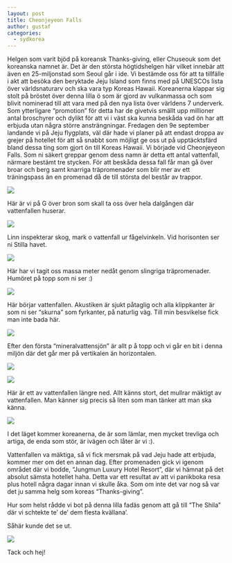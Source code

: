 ```yaml
---
layout: post
title: Cheonjeyeon Falls
author: gustaf
categories:
  - sydkorea
---
```


Helgen som varit bjöd på koreansk Thanks-giving, eller Chuseouk som det koreanska namnet är. Det är den största högtidshelgen här vilket innebär att även en 25-miljonstad som Seoul går i ide. Vi bestämde oss för att ta tillfälle i akt att besöka den beryktade Jeju Island som finns med på UNESCOs lista över världsnaturarv och ska vara typ Koreas Hawaii. Koreanerna klappar sig stolt på bröstet över denna lilla ö som är gjord av vulkanmassa och som blivit nominerad till att vara med på den nya lista över världens 7 underverk.
Som ytterligare “promotion” för detta har de givetvis smällt upp millioner antal broschyrer och dylikt för att vi i väst ska kunna beskåda vad ön har att erbjuda utan några större ansträngningar.
Fredagen den 9e september landande vi på Jeju flygplats, väl där  hade vi planer på att endast droppa av grejer på hotellet för att så snabbt som möjligt ge oss ut på upptäcktsfärd bland dessa ting som gjort ön till Koreas Hawaii.
Vi började vid Cheonjeyeon Falls. Som ni säkert greppar genom dess namn är detta ett antal vattenfall, närmare bestämt tre stycken. För att beskåda dessa fall får man gå över broar och berg samt knarriga träpromenader som blir mer av ett träningspass än en promenad då de till största del består av trappor.

![](/media/cheonjeyeon-falls-1.jpg)

Här är vi på G över bron som skall ta oss över hela dalgången där vattenfallen huserar.

![](/media/cheonjeyeon-falls-2.jpg)

Linn inspekterar skog, mark o vattenfall ur fågelvinkeln. Vid horisonten ser ni Stilla havet.

![](/media/cheonjeyeon-falls-3.jpg)

Här har vi tagit oss massa meter nedåt genom slingriga träpromenader. Humöret på topp som ni ser :)

![](/media/cheonjeyeon-falls-4.jpg)

Här börjar vattenfallen. Akustiken är sjukt påtaglig och alla klippkanter är som ni ser “skurna” som fyrkanter, på naturlig väg. Till min besvikelse fick man inte bada här.

![](/media/cheonjeyeon-falls-5.jpg)

Efter den första “mineralvattensjön” är allt p å topp och vi går en bit i denna miljön där det går mer på vertikalen än horizontalen.

![](/media/cheonjeyeon-falls-6.jpg)

![](/media/cheonjeyeon-falls-7.jpg)

Här är ett av vattenfallen längre ned. Allt känns stort, det mullrar mäktigt av vattenfallen. Man känner sig precis så liten som man tänker att man ska känna.

![](/media/cheonjeyeon-falls-8.jpg)

I det läget kommer koreanerna, de är som lämlar, men mycket trevliga och artiga, de enda som stör, är ivägen och låter är vi :).

Vattenfallen va mäktiga, så vi fick mersmak på vad Jeju hade att erbjuda, kommer mer om det en annan dag.
Efter promenaden gick vi igenom området där vi bodde, “Jungmun Luxury Hotel Resort”, där vi hämnat på det absolut sämsta hotellet haha. Detta var ett resultat av att vi panikboka resa plus hotell några dagar innan vi skulle åka. Som om inte det var nog så var det ju samma helg som koreas “Thanks-giving”.

Hur som helst rådde vi bot på denna lilla fadäs genom att gå till “The Shila” där vi schtekte te’ de’ dem flesta kvällana’.

Såhär kunde det se ut.

![](/media/cheonjeyeon-falls-9.jpg)

Tack och hej!